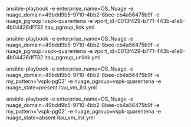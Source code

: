 ansible-playbook -e enterprise_name=OS_Nuage -e nuage_domain=49bdd9b5-9710-4bb2-8bee-cb4a56475b9f -e nuage_pgroup=vspk-quarentena -e vport_id=0013f429-b771-443b-a1e6-4b04426df732 itau_pgroup_link.yml

ansible-playbook -e enterprise_name=OS_Nuage -e nuage_domain=49bdd9b5-9710-4bb2-8bee-cb4a56475b9f -e nuage_pgroup=vspk-quarentena -e vport_id=0013f429-b771-443b-a1e6-4b04426df732 itau_pgroup_unlink.yml

ansible-playbook -e enterprise_name=OS_Nuage -e nuage_domain=49bdd9b5-9710-4bb2-8bee-cb4a56475b9f -e my_pattern='vspk-pg02' -e nuage_pgroup=vspk-quarentena -e nuage_state=present itau_vm_list.yml

ansible-playbook -e enterprise_name=OS_Nuage -e nuage_domain=49bdd9b5-9710-4bb2-8bee-cb4a56475b9f -e my_pattern='vspk-pg02' -e nuage_pgroup=vspk-quarentena -e nuage_state=absent itau_vm_list.yml
